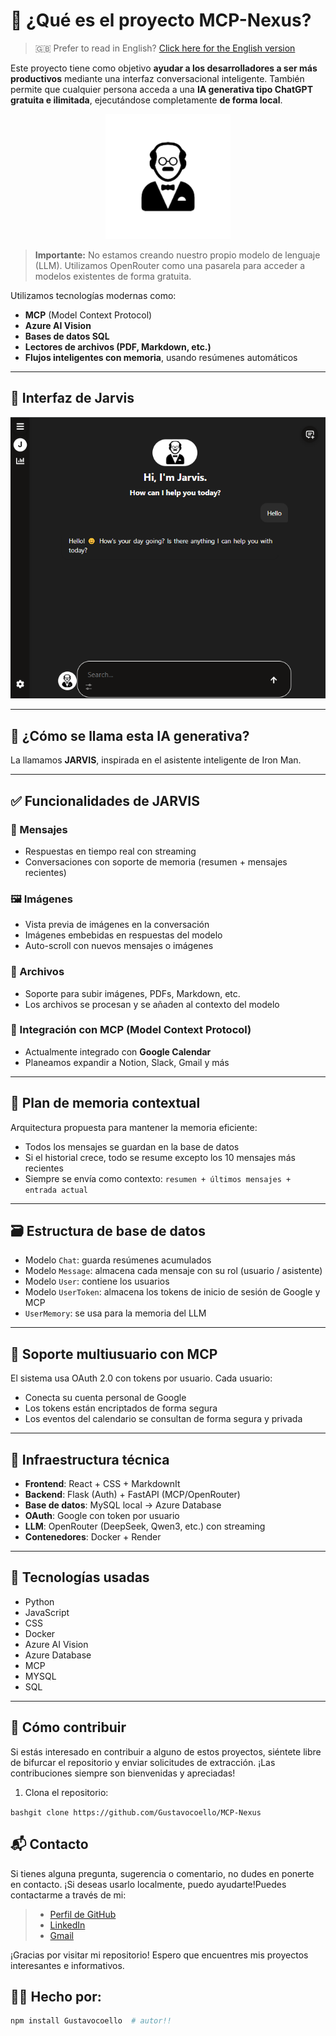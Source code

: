 # 🧠 ¿Qué es el proyecto MCP-Nexus?

> 🇬🇧 Prefer to read in English? [Click here for the English version](./README.md)

Este proyecto tiene como objetivo **ayudar a los desarrolladores a ser más productivos** mediante una interfaz conversacional inteligente. También permite que cualquier persona acceda a una **IA generativa tipo ChatGPT gratuita e ilimitada**, ejecutándose completamente **de forma local**.

<p align="center">
  <img src="./frontend/public/icons/theme/jarvis001.png" alt="jarvis001" width="200"/>
</p>

> **Importante:** No estamos creando nuestro propio modelo de lenguaje (LLM). Utilizamos OpenRouter como una pasarela para acceder a modelos existentes de forma gratuita.

Utilizamos tecnologías modernas como:

- **MCP** (Model Context Protocol)
- **Azure AI Vision**
- **Bases de datos SQL**
- **Lectores de archivos (PDF, Markdown, etc.)**
- **Flujos inteligentes con memoria**, usando resúmenes automáticos

---

## 📸 Interfaz de Jarvis

![interface](./frontend/public/icons/interface01.png)

---

## 🤖 ¿Cómo se llama esta IA generativa?

La llamamos **JARVIS**, inspirada en el asistente inteligente de Iron Man.

---

## ✅ Funcionalidades de JARVIS

### 💬 Mensajes
- Respuestas en tiempo real con streaming
- Conversaciones con soporte de memoria (resumen + mensajes recientes)

### 🖼️ Imágenes
- Vista previa de imágenes en la conversación
- Imágenes embebidas en respuestas del modelo
- Auto-scroll con nuevos mensajes o imágenes

### 📎 Archivos
- Soporte para subir imágenes, PDFs, Markdown, etc.
- Los archivos se procesan y se añaden al contexto del modelo

### 📅 Integración con MCP (Model Context Protocol)
- Actualmente integrado con **Google Calendar**
- Planeamos expandir a Notion, Slack, Gmail y más

---

## 🧠 Plan de memoria contextual

Arquitectura propuesta para mantener la memoria eficiente:

- Todos los mensajes se guardan en la base de datos
- Si el historial crece, todo se resume excepto los 10 mensajes más recientes
- Siempre se envía como contexto: `resumen + últimos mensajes + entrada actual`

---

## 🗃️ Estructura de base de datos

- Modelo `Chat`: guarda resúmenes acumulados
- Modelo `Message`: almacena cada mensaje con su rol (usuario / asistente)
- Modelo `User`: contiene los usuarios
- Modelo `UserToken`: almacena los tokens de inicio de sesión de Google y MCP
- `UserMemory`: se usa para la memoria del LLM

---

## 👥 Soporte multiusuario con MCP

El sistema usa OAuth 2.0 con tokens por usuario. Cada usuario:

- Conecta su cuenta personal de Google
- Los tokens están encriptados de forma segura
- Los eventos del calendario se consultan de forma segura y privada

---

## 🧩 Infraestructura técnica

- **Frontend**: React + CSS + MarkdownIt
- **Backend**: Flask (Auth) + FastAPI (MCP/OpenRouter)
- **Base de datos**: MySQL local → Azure Database
- **OAuth**: Google con token por usuario
- **LLM**: OpenRouter (DeepSeek, Qwen3, etc.) con streaming
- **Contenedores**: Docker + Render

---

## 🧪 Tecnologías usadas

- Python
- JavaScript
- CSS
- Docker
- Azure AI Vision
- Azure Database
- MCP
- MYSQL
- SQL

---


## 🤝 Cómo contribuir
Si estás interesado en contribuir a alguno de estos proyectos, siéntete libre de bifurcar el repositorio y enviar solicitudes de extracción. ¡Las contribuciones siempre son bienvenidas y apreciadas!

1. Clona el repositorio:

```bashgit clone https://github.com/Gustavocoello/MCP-Nexus```

## 📬 Contacto

Si tienes alguna pregunta, sugerencia o comentario, no dudes en ponerte en contacto. ¡Si deseas usarlo localmente, puedo ayudarte!Puedes contactarme a través de mi:

> - [Perfil de GitHub](https://github.com/Gustavocoello)
> - [LinkedIn](www.linkedin.com/in/gustavo-coello-01039b270)
> - [Gmail](coellog634@gmail.com)

¡Gracias por visitar mi repositorio! Espero que encuentres mis proyectos interesantes e informativos.

## 👨‍💻 Hecho por:

```bash
npm install Gustavocoello  # autor!!
